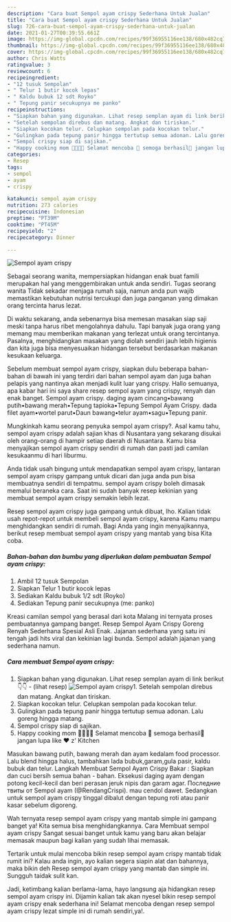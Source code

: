 ```yaml
---
description: "Cara buat Sempol ayam crispy Sederhana Untuk Jualan"
title: "Cara buat Sempol ayam crispy Sederhana Untuk Jualan"
slug: 726-cara-buat-sempol-ayam-crispy-sederhana-untuk-jualan
date: 2021-01-27T00:39:55.661Z
image: https://img-global.cpcdn.com/recipes/99f36955116ee138/680x482cq70/sempol-ayam-crispy-foto-resep-utama.jpg
thumbnail: https://img-global.cpcdn.com/recipes/99f36955116ee138/680x482cq70/sempol-ayam-crispy-foto-resep-utama.jpg
cover: https://img-global.cpcdn.com/recipes/99f36955116ee138/680x482cq70/sempol-ayam-crispy-foto-resep-utama.jpg
author: Chris Watts
ratingvalue: 3
reviewcount: 6
recipeingredient:
- "12 tusuk Sempolan"
- " Telur 1 butir kocok lepas"
- " Kaldu bubuk 12 sdt Royko"
- " Tepung panir secukupnya me panko"
recipeinstructions:
- "Siapkan bahan yang digunakan. Lihat resep semplan ayam di link berikut 👇👇           (lihat resep)"
- "Setelah sempolan direbus dan matang. Angkat dan tiriskan."
- "Siapkan kocokan telur. Celupkan sempolan pada kocokan telur."
- "Gulingkan pada tepung panir hingga tertutup semua adonan. Lalu goreng hingga matang."
- "Sempol crispy siap di sajikan."
- "Happy cooking mom 👩‍🍳👨‍🍳 Selamat mencoba 💪 semoga berhasil🍗 jangan lupa like ❤️ z&#39; Kitchen"
categories:
- Resep
tags:
- sempol
- ayam
- crispy

katakunci: sempol ayam crispy 
nutrition: 273 calories
recipecuisine: Indonesian
preptime: "PT39M"
cooktime: "PT45M"
recipeyield: "2"
recipecategory: Dinner

---
```



![Sempol ayam crispy](https://img-global.cpcdn.com/recipes/99f36955116ee138/680x482cq70/sempol-ayam-crispy-foto-resep-utama.jpg)

Sebagai seorang wanita, mempersiapkan hidangan enak buat famili merupakan hal yang menggembirakan untuk anda sendiri. Tugas seorang  wanita Tidak sekadar menjaga rumah saja, namun anda pun wajib memastikan kebutuhan nutrisi tercukupi dan juga panganan yang dimakan orang tercinta harus lezat.

Di waktu  sekarang, anda sebenarnya bisa memesan masakan siap saji meski tanpa harus ribet mengolahnya dahulu. Tapi banyak juga orang yang memang mau memberikan makanan yang terlezat untuk orang tercintanya. Pasalnya, menghidangkan masakan yang diolah sendiri jauh lebih higienis dan kita juga bisa menyesuaikan hidangan tersebut berdasarkan makanan kesukaan keluarga. 

Sebelum membuat sempol ayam crispy, siapkan dulu beberapa bahan-bahan di bawah ini yang terdiri dari bahan sempol ayam dan juga bahan pelapis yang nantinya akan menjadi kulit luar yang crispy. Hallo semuanya, apa kabar hari ini saya share resep sempol ayam yang crispy, renyah dan enak banget. Sempol ayam crispy. daging ayam cincang•bawang putih•bawang merah•Tepung tapioka•Tepung Sempol Ayam Crispy. dada filet ayam•wortel parut•Daun bawang•telur ayam•sagu•Tepung panir.

Mungkinkah kamu seorang penyuka sempol ayam crispy?. Asal kamu tahu, sempol ayam crispy adalah sajian khas di Nusantara yang sekarang disukai oleh orang-orang di hampir setiap daerah di Nusantara. Kamu bisa menyajikan sempol ayam crispy sendiri di rumah dan pasti jadi camilan kesukaanmu di hari liburmu.

Anda tidak usah bingung untuk mendapatkan sempol ayam crispy, lantaran sempol ayam crispy gampang untuk dicari dan juga anda pun bisa membuatnya sendiri di tempatmu. sempol ayam crispy boleh dimasak memalui beraneka cara. Saat ini sudah banyak resep kekinian yang membuat sempol ayam crispy semakin lebih lezat.

Resep sempol ayam crispy juga gampang untuk dibuat, lho. Kalian tidak usah repot-repot untuk membeli sempol ayam crispy, karena Kamu mampu menghidangkan sendiri di rumah. Bagi Anda yang ingin menyajikannya, berikut resep membuat sempol ayam crispy yang mantab yang bisa Kita coba.

<!--inarticleads1-->

##### Bahan-bahan dan bumbu yang diperlukan dalam pembuatan Sempol ayam crispy:

1. Ambil 12 tusuk Sempolan
1. Siapkan  Telur 1 butir kocok lepas
1. Sediakan  Kaldu bubuk 1/2 sdt (Royko)
1. Sediakan  Tepung panir secukupnya (me: panko)


Kreasi camilan sempol yang berasal dari kota Malang ini ternyata proses pembuatannya gampang banget. Resep Sempol Ayam Crispy Goreng Renyah Sederhana Spesial Asli Enak. Jajanan sederhana yang satu ini tengah jadi hits viral dan kekinian lagi bunda. Sempol adalah jajanan yang sederhana namun. 

<!--inarticleads2-->

##### Cara membuat Sempol ayam crispy:

1. Siapkan bahan yang digunakan. Lihat resep semplan ayam di link berikut 👇👇 -           (lihat resep)
<img src="https://img-global.cpcdn.com/steps/3bb2adc3fce2685b/160x128cq70/sempol-ayam-crispy-langkah-memasak-1-foto.jpg" alt="Sempol ayam crispy">1. Setelah sempolan direbus dan matang. Angkat dan tiriskan.
1. Siapkan kocokan telur. Celupkan sempolan pada kocokan telur.
1. Gulingkan pada tepung panir hingga tertutup semua adonan. Lalu goreng hingga matang.
1. Sempol crispy siap di sajikan.
1. Happy cooking mom 👩‍🍳👨‍🍳 Selamat mencoba 💪 semoga berhasil🍗 jangan lupa like ❤️ z&#39; Kitchen


Masukan bawang putih, bawang merah dan ayam kedalam food processor. Lalu blend hingga halus, tambahkan lada bubuk,garam,gula pasir, kaldu bubuk dan telur. Langkah Membuat Sempol Ayam Crispy Bakar : Siapkan dan cuci bersih semua bahan - bahan. Eksekusi daging ayam dengan potong kecil-kecil dan beri perasan jeruk nipis dan garam agar. Последние твиты от Sempol ayam (@RendangCrispi). mau cendol dawet. Sedangkan untuk sempol ayam crispy tinggal dibalut dengan tepung roti atau panir kasar sebelum digoreng. 

Wah ternyata resep sempol ayam crispy yang mantab simple ini gampang banget ya! Kita semua bisa menghidangkannya. Cara Membuat sempol ayam crispy Sangat sesuai banget untuk kamu yang baru akan belajar memasak maupun bagi kalian yang sudah lihai memasak.

Tertarik untuk mulai mencoba bikin resep sempol ayam crispy mantab tidak rumit ini? Kalau anda ingin, ayo kalian segera siapin alat dan bahannya, maka bikin deh Resep sempol ayam crispy yang mantab dan simple ini. Sungguh taidak sulit kan. 

Jadi, ketimbang kalian berlama-lama, hayo langsung aja hidangkan resep sempol ayam crispy ini. Dijamin kalian tak akan nyesel bikin resep sempol ayam crispy enak sederhana ini! Selamat mencoba dengan resep sempol ayam crispy lezat simple ini di rumah sendiri,ya!.

